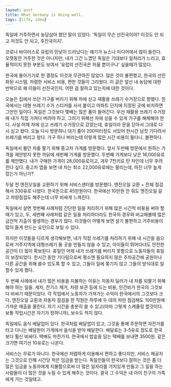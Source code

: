 ```yaml
---
layout: post
title: What Germany is doing well.
tags: [life, idea]
---
```

독일에 거주하면서 농담삼아 했던 말이 있었다. '독일이 무슨 선진국이야? 이것도 안 되고 저것도 안 되고, 후진국이지'.

코로나 바이러스로 유럽의 민낯이 드러났다는 얘기가 뉴스나 미디어에서 많이 들린다. 오랫동안 거주한 것은 아니지만, 내가 그간 느꼈던 독일은 기대보다 일처리가 느리고, 효율적이지 못한 부분도 보여서 '유럽의 선진국은 허울 뿐이구나' 싶을때가 많았다.

한국에 돌아가기로 한 결정도 이것과 무관하진 않았다. 많은 것이 불편했고, 한국의 선진화된 시스템, 저렴한 서비스 비용, 편한 것들이 그리웠다. 이 글은 앞선 내 농담에 대한 반박으로 왜 이들이 선진국인지. 어떤 걸 잘하고 있는지에 대한 것이다.

오늘은 집에서 쓰던 가구를 버리기 위해 차에 싣고 재활용 쓰레기 수거장으로 향했다. 한국에서는 대형 쓰레기 수거 스티커를 사서 붙이고 아파트 단지에 지정된 곳에 비치하면 그만인 일이다. 독일은 그것보다 몇배는 많은 품이 들어간다. 우선 재활용 쓰레기 수거장에 내가 직접 가져다 버려야 하고, 그러기 위해선 차에 싣을 수 있게 가구를 해체해야 한다. 사실 어제 차에 싣고 쓰레기 수거장으로 갔었는데, 휴일이라 문을 닫아서 그대로 다시 싣고 왔다. 오늘 다시 방문하니 대기 줄이 200미터정도 서있어 한시간 남짓 기다려서 쓰레기를 버리고 왔다. 가구 하나 버리는데 이렇게 많은 시간 비용이 들다니. 불편하다.

독일에서 몰던 차를 팔기 위해 중고차 가게를 방문했다. 앞서 두번째 방문에서 원하는 가격을 제안받지 못한 까닭에 세번째 가게를 방문했다. 두번째 가게보다 낮은 16,000유로를 제안했다. 내가 구매한 가격이 28,000유로이고, 겨우 7천키로 탄 차인데 너무 후려친다 싶다. 중고차 앱을 보면 내 차는 최소 22,000유로에는 팔리는데, 마진 너무 높게 잡는거 아닌가?

두달 전 엔진오일을 교환하기 위해 서비스센터를 방문했다. 엔진오일 교환 + 전체 점검해서 330유로 나왔다. 한국돈으로 45만원이다. 한국에선 10만원 안 줘도 엔진오일 갈고 차량점검도 해주는데 너무 비싸게 느껴진다.

독일에서 살면 첫번째 사례처럼 간단한 일을 처리하기 위해 많은 시간적 비용을 써야 할 때가 있고, 두, 세번째 사례처럼 같은 일을 처리하더라도 한국의 경우와 비교해볼때 많은 금전적 지출이 발생하는 경우가 많다. 이것들이 어떻게 보면 살기 불편하고 거주비용이 많이 들게 만드는 요인으로 보일 수 있다.

하지만 이것들을 다르게 생각해보면, 내가 직접 쓰레기를 처리하기 위해 내 시간을 씀으로써 거주지역에 대형쓰레기 둘 곳을 만들지 않을 수 있고, 아이들이 뛰어다녀도 안전한 공간이 더 많이 확보된다. 휴일인 어제 내가 쓰레기를 버리지 못함으로 노동자들의 휴일이 보장되었다. 한시간 동안 기다림으로써 평소엔 필요하지 않은 주차공간에 공원이나 다른 공간을 위해 쓸수 있도록 할 수 있고, 그들이 일에 쫒기지 않고 그들의 방식대로 일할수 있게 했다.

두 번째 사례에서 내가 많은 비용을 지불하는 이유는 자동차 딜러가 내 차를 되팔기 위해 해야 하는 일들. 세차, 잔기스 제거, 차량 보관 등에 드는 비용, 인건비가 한국의 그것보다 비싸기 때문이었다. 각 작업에서 노동자가 가져가는 수익이 한국에서의 그것보다 크다. 엔진오일 교환과 자동차 점검을 한 직원은 하루에 두 대의 차만 점검해도 100만원에 가까운 매출을 올린다. 자기 시간을 충분히 쓸 수 있고(아마 그렇게 스케쥴링 할것이다. 보통 작업시간은 자기가 정하니까), 보수도 적지 않다.

독일에도 음식 배달업이 있다. 한국처럼 배달앱이 있고, 그것을 통해 주문하면 자전거를 타고 다니는 배달원이 가게에서 음식을 받아 배달한다. 배달료는 3-5유로 정도로 한국보다 훨신 비싸다. 택배도 마찬가지. 한국에서 밥솥을 담는 택배를 보내면 3500원. 같은 크기면 여기선 10유로는 나온다.

서비스는 무료가 아니다. 한국에선 저렴하게 이용해서 편하고 좋다지만, 서비스 제공자는 그것으로 인해 시간당 적은 임금을 받는다. 독일인들이 한국보다 잘하는 것은 좀 더 많은 임금을 노동자에게 지불함으로써 더 많은 일자리를 가치있게 만들고 그 일을 하는 사람들이 더 많은 것을 누릴 수 있게 해주는 것이다. 결국 그 수익은 내 아이 친구의 가족에게 가는 것일테고.
